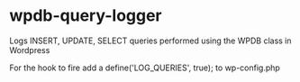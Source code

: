 wpdb-query-logger
=================

Logs INSERT, UPDATE, SELECT queries performed using the WPDB class in Wordpress

For the hook to fire add a define('LOG_QUERIES', true); to wp-config.php